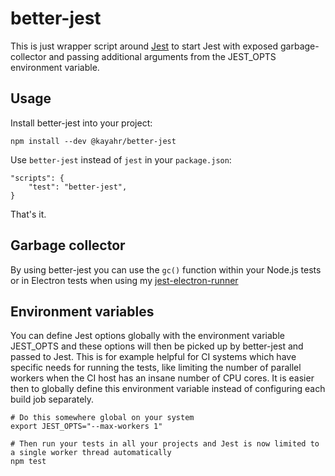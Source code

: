 better-jest
===========

This is just wrapper script around [Jest](https://jestjs.io/) to start Jest with exposed garbage-collector and passing additional arguments from the JEST_OPTS environment variable.

Usage
-----

Install better-jest into your project:

    npm install --dev @kayahr/better-jest

Use `better-jest` instead of `jest` in your `package.json`:

    "scripts": {
        "test": "better-jest",
    }

That's it.

Garbage collector
-----------------

By using better-jest you can use the `gc()` function within your Node.js tests or in Electron tests when using my [jest-electron-runner](https://www.npmjs.com/package/@kayahr/jest-electron-runner)

Environment variables
---------------------

You can define Jest options globally with the environment variable JEST_OPTS and these options will then be picked up by better-jest and passed to Jest. This is for example helpful for CI systems which have specific needs for running the tests, like limiting the number of parallel workers when the CI host has an insane number of CPU cores. It is easier then to globally define this environment variable instead of configuring each build job separately.

    # Do this somewhere global on your system
    export JEST_OPTS="--max-workers 1"

    # Then run your tests in all your projects and Jest is now limited to a single worker thread automatically
    npm test
